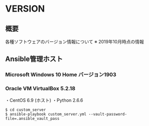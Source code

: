 # VERSION

## 概要
各種ソフトウェアのバージョン情報について
※ 2019年10月時点の情報

## Ansible管理ホスト
### Microsoft Windows 10 Home バージョン1903
### Oracle VM VirtualBox 5.2.18

・CentOS 6.9 (ホスト)
・Python 2.6.6


```
$ cd custom_server
$ ansible-playbook custom_server.yml --vault-password-file=.ansible_vault_pass
```
